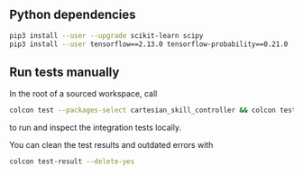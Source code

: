 ## Python dependencies

```bash
pip3 install --user --upgrade scikit-learn scipy
pip3 install --user tensorflow==2.13.0 tensorflow-probability==0.21.0
```

## Run tests manually
In the root of a sourced workspace, call
```bash
colcon test --packages-select cartesian_skill_controller && colcon test-result --verbose
```
to run and inspect the integration tests locally.

You can clean the test results and outdated errors with
```bash
colcon test-result --delete-yes
```
